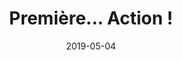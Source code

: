 ---
slug: "/blog/première"
date: "2019-05-04"
title: "Première... Action !"
image: ./news-2019-05-04.jpg
excerpt: Lorem Ipsum is simply dummy text of the printing and typesetting industry.
---